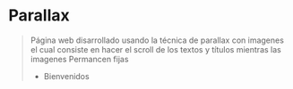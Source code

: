 # Parallax 
> Página web disarrollado usando la técnica de parallax con imagenes el cual consiste en hacer el scroll de los textos y títulos mientras las imagenes 
>Permancen fijas
> - Bienvenidos

